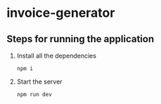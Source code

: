 # invoice-generator

## Steps for running the application

1. Install all the dependencies

    ```react
    npm i
    ```

2. Start the server

    ```react
    npm run dev
    ```

